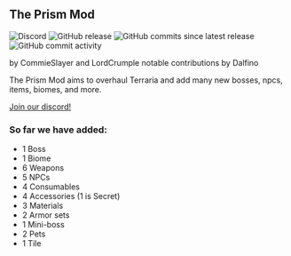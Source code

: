 ## The Prism Mod
![Discord](https://img.shields.io/discord/591522781087399937.svg)
![GitHub release](https://img.shields.io/github/release/CommieSlayer1950/prismmod.svg?label=latest%20version)
![GitHub commits since latest release](https://img.shields.io/github/commits-since/CommieSlayer1950/prismmod/latest/test-branch?color=green)
![GitHub commit activity](https://img.shields.io/github/commit-activity/w/CommieSlayer1950/prismmod?color=green)

by CommieSlayer and LordCrumple
notable contributions by Dalfino



The Prism Mod aims to overhaul Terraria and add many new bosses, npcs, items, biomes, and more.

[Join our discord!](https://discord.gg/wHCmEDU)

### So far we have added:

* 1 Boss
* 1 Biome
* 6 Weapons
* 5 NPCs
* 4 Consumables
* 4 Accessories (1 is Secret)
* 3 Materials
* 2 Armor sets
* 1 Mini-boss
* 2 Pets
* 1 Tile


